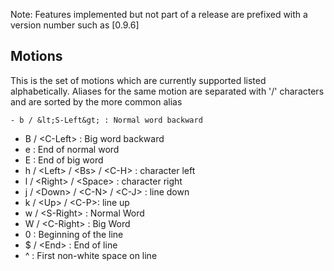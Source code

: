 Note: Features implemented but not part of a release are prefixed with a version number such as [0.9.6] 

## Motions

This is the set of motions which are currently supported listed alphabetically. Aliases for the same motion are separated with '/' characters and are sorted by the more common alias

    - b / &lt;S-Left&gt; : Normal word backward
- B / &lt;C-Left&gt; : Big word backward  
- e : End of normal word
- E : End of big word 
- h / &lt;Left&gt; / &lt;Bs&gt; / &lt;C-H&gt; : character left
- l / &lt;Right&gt; / &lt;Space&gt; : character right
- j / &lt;Down&gt; / &lt;C-N&gt; / &lt;C-J&gt; : line down
- k / &lt;Up&gt; / &lt;C-P&gt;: line up
- w / &lt;S-Right&gt; : Normal Word 
- W / &lt;C-Right&gt; : Big Word
- 0 : Beginning of the line
- $ / &lt;End&gt; : End of line 
- ^ : First non-white space on line







